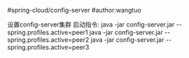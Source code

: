#spring-cloud/config-server
#author:wangtuo

设置config-server集群
启动指令:
  java -jar config-server.jar --spring.profiles.active=peer1
  java -jar config-server.jar --spring.profiles.active=peer2
  java -jar config-server.jar --spring.profiles.active=peer3
